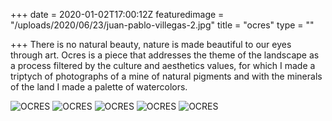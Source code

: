 +++
date = 2020-01-02T17:00:12Z
featuredimage = "/uploads/2020/06/23/juan-pablo-villegas-2.jpg"
title = "ocres"
type = ""

+++
There is no natural beauty, nature is made beautiful to our eyes through art. Ocres is a piece that addresses the theme of the landscape as a process filtered by the culture and aesthetics values, for which I made a triptych of photographs of a mine of natural pigments and with the minerals of the land I made a palette of watercolors.

<img class="full" src="/uploads/2020/07/01/ocres_1.jpg" alt="OCRES">

<img class="full" src="/uploads/2020/07/01/ocres_2.jpg" alt="OCRES">

<img class="full" src="/uploads/2020/07/01/ocres_3.jpg" alt="OCRES">

<img class="full" src="/uploads/2020/07/01/ocres_4.jpg" alt="OCRES">

<img class="full" src="/uploads/2020/07/01/ocres_5.jpg" alt="OCRES">